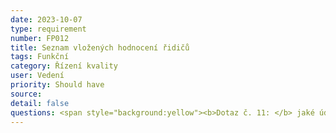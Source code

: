 ```yaml
---
date: 2023-10-07
type: requirement
number: FP012
title: Seznam vložených hodnocení řidičů
tags: Funkční
category: Řízení kvality
user: Vedení
priority: Should have
source: 
detail: false
questions: <span style="background:yellow"><b>Dotaz č. 11: </b> jaké údaje chcete při hodnocení od zákazníků sbírat? Pouze např. hvězdičky 1 až 5 nebo podrobnější hodnocení?</span> 
---
```


